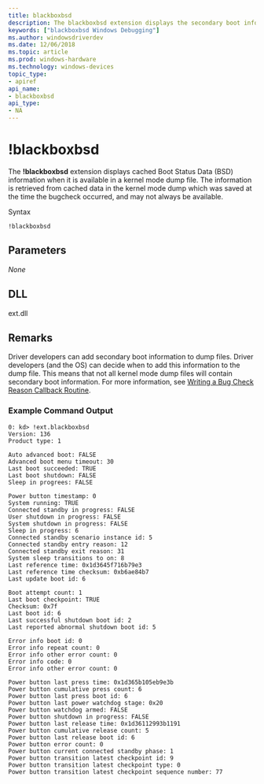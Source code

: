 ```yaml
---
title: blackboxbsd
description: The blackboxbsd extension displays the secondary boot information for Boot Status Data (BSD).
keywords: ["blackboxbsd Windows Debugging"]
ms.author: windowsdriverdev
ms.date: 12/06/2018
ms.topic: article
ms.prod: windows-hardware
ms.technology: windows-devices
topic_type:
- apiref
api_name:
- blackboxbsd
api_type:
- NA
---
```


# !blackboxbsd

The **!blackboxbsd** extension displays cached Boot Status Data (BSD) information when it is available in a kernel mode dump file.   The information is retrieved from cached data in the kernel mode dump which was saved at the time the bugcheck occurred, and may not always be available.

Syntax

```dbgcmd
!blackboxbsd  
```

## <span id="Parameters"></span>Parameters
*None*   


## <span id="DLL"></span><span id="dll"></span>DLL

ext.dll


## <span id="Remarks"></span>Remarks

Driver developers can add secondary boot information to dump files. Driver developers (and the OS) can decide when to add this information to the dump file. This means that not all kernel mode dump files will contain secondary boot information. For more information, see [Writing a Bug Check Reason Callback Routine](../kernel/writing-a-bug-check-callback-routine.md).

### Example Command Output

```dbgcmd
0: kd> !ext.blackboxbsd
Version: 136
Product type: 1

Auto advanced boot: FALSE
Advanced boot menu timeout: 30
Last boot succeeded: TRUE
Last boot shutdown: FALSE
Sleep in progrees: FALSE

Power button timestamp: 0
System running: TRUE
Connected standby in progress: FALSE
User shutdown in progress: FALSE
System shutdown in progress: FALSE
Sleep in progress: 6
Connected standby scenario instance id: 5
Connected standby entry reason: 12
Connected standby exit reason: 31
System sleep transitions to on: 8
Last reference time: 0x1d3645f716b79e3
Last reference time checksum: 0xb6ae84b7
Last update boot id: 6

Boot attempt count: 1
Last boot checkpoint: TRUE
Checksum: 0x7f
Last boot id: 6
Last successful shutdown boot id: 2
Last reported abnormal shutdown boot id: 5

Error info boot id: 0
Error info repeat count: 0
Error info other error count: 0
Error info code: 0
Error info other error count: 0

Power button last press time: 0x1d365b105eb9e3b
Power button cumulative press count: 6
Power button last press boot id: 6
Power button last power watchdog stage: 0x20
Power button watchdog armed: FALSE
Power button shutdown in progress: FALSE
Power button last release time: 0x1d36112993b1191
Power button cumulative release count: 5
Power button last release boot id: 6
Power button error count: 0
Power button current connected standby phase: 1
Power button transition latest checkpoint id: 9
Power button transition latest checkpoint type: 0
Power button transition latest checkpoint sequence number: 77
```

 